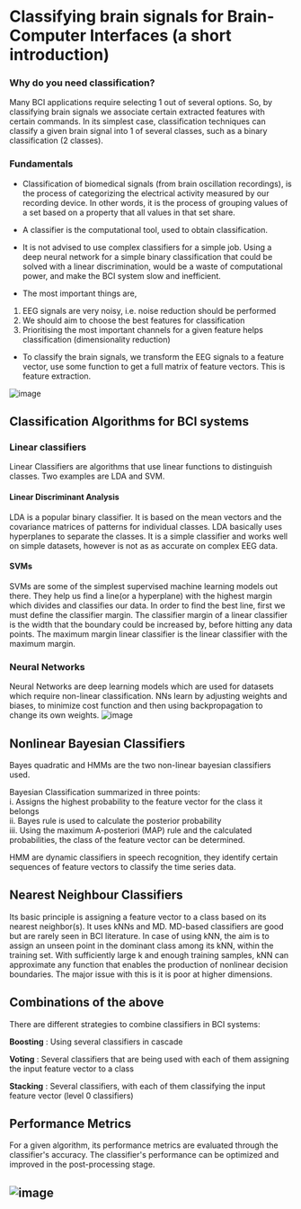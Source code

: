 #  Classifying brain signals for Brain-Computer Interfaces (a short introduction)

### Why do you need classification?
Many BCI applications require selecting 1 out of several options. So, by classifying brain signals we associate certain extracted features with certain commands. In its simplest case, classification techniques can classify a given brain signal into 1 of several classes, such as a binary classification (2 classes).

### Fundamentals
- Classification of biomedical signals (from brain oscillation recordings), is the process of categorizing the electrical activity measured by our recording device. In other words, it is the process of grouping values of a set based on a property that all values in that set share. 

- A classifier is the computational tool, used to obtain classification.

- It is not advised to use complex classifiers for a simple job. Using a deep neural network for a simple binary classification that could be solved with a linear discrimination, would be a waste of computational power, and make the BCI system slow and inefficient.
- The most important things are,
 1.  EEG signals are very noisy, i.e. noise reduction should be performed
2.  We should aim to choose the best features for classification
3.  Prioritising the most important channels for a given feature helps classification (dimensionality reduction) 

- To classify the brain signals, we transform the EEG signals to a feature vector, use some function to get a full matrix of feature vectors. This is feature extraction.

![image](https://github.com/aarsh-12/BCS_Drowsiness_Detection/assets/169232982/36047344-2e03-4070-9ddc-d3a95de4604f)

## Classification Algorithms for BCI systems 
### Linear classifiers
Linear Classifiers are algorithms that use linear functions to distinguish classes. Two examples are LDA and SVM.

#### Linear Discriminant Analysis
LDA is a popular binary classifier. It is based on the mean vectors and the covariance matrices of patterns for individual classes. LDA basically uses hyperplanes to separate the classes. It is a simple classifier and works well on simple datasets, however is not as as accurate on complex EEG data.

#### SVMs
SVMs are some of the simplest supervised machine learning models out there.
They help us find a line(or a hyperplane) with the highest margin which divides and classifies our data.
In order to find the best line, first we must define the classifier margin. The classifier margin of a linear classifier is the width that the boundary could be increased by, before hitting any data points. The maximum margin linear classifier is the linear classifier with the maximum margin. 

### Neural Networks
Neural Networks are deep learning models which are used for datasets which require non-linear classification. 
NNs learn by adjusting weights and biases, to minimize cost function and then using backpropagation to change its own weights. 
![image](https://github.com/aarsh-12/BCS_Drowsiness_Detection/assets/169232982/1e662c27-885e-4bd1-bf8b-f21016ddc40d)

## Nonlinear Bayesian Classifiers

Bayes quadratic and HMMs are the two non-linear bayesian classifiers used.

Bayesian Classification summarized in three points:  
i. Assigns the highest probability to the feature vector for the class it belongs  
ii. Bayes rule is used to calculate the posterior probability  
iii. Using the maximum A-posteriori (MAP) rule and the calculated probabilities, the class of the feature vector can be determined.

HMM are dynamic classifiers in speech recognition, they identify certain sequences of feature vectors to classify the time series data.

## Nearest Neighbour Classifiers

Its basic principle is assigning a feature vector to a class based on its nearest neighbor(s).
It uses kNNs and MD. MD-based classifiers are good but are rarely seen in BCI literature. In case of using kNN, the aim is to assign an unseen point in the dominant class among its kNN, within the training set. With sufficiently large k and enough training samples, kNN can approximate any function that enables the production of nonlinear decision boundaries. The major issue with this is it is poor at higher dimensions. 

## Combinations of the above
There are different strategies to combine classifiers in BCI systems:

**Boosting** : Using several classifiers in cascade

**Voting** : Several classifiers that are being used with each of them assigning the input feature vector to a class

**Stacking** : Several classifiers, with each of them classifying the input feature vector (level 0 classifiers)

## Performance Metrics

For a given algorithm, its performance metrics are evaluated through the classifier's accuracy. The classifier's performance can be optimized and improved in the post-processing stage.

![image](https://github.com/aarsh-12/BCS_Drowsiness_Detection/assets/169232982/182c2cdd-615d-454f-ba3a-00a23c416353)
 ---
